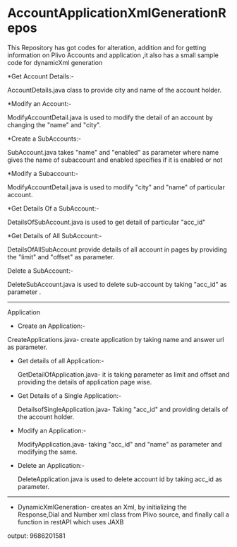 AccountApplicationXmlGenerationRepos
====================================

This Repository has got codes for alteration, addition and for getting information on Plivo Accounts and application 
,it also has a small sample code for dynamicXml generation


*Get Account Details:-

 AccountDetails.java class to provide city and name of the account holder.

*Modify an Account:-

 ModifyAccountDetail.java is used to modify the detail of an account by changing the "name"  and "city".

*Create a SubAccounts:-

 SubAccount.java takes "name" and "enabled" as parameter where name gives the name of  subaccount and enabled specifies if it is enabled or not


*Modify a Subaccount:-

 ModifyAccountDetail.java is used to modify "city" and "name" of particular account.

*Get Details Of a SubAccount:-
   
  DetailsOfSubAccount.java is used to get detail of particular "acc_id"


*Get Details of All SubAccount:-

  DetailsOfAllSubAccount provide details of all account in pages by providing the "limit" and "offset" as parameter.

Delete a SubAccount:-

  DeleteSubAccount.java is used to delete sub-account  by taking "acc_id" as parameter .


-------------------------------------------------------------------------------------------

Application

* Create an Application:- 

 CreateApplications.java- create application by taking name and answer url as parameter.

* Get details of all Application:-

  GetDetailOfApplication.java- it is taking parameter as limit and offset and providing the   details of application page wise.

* Get Details of a Single Application:-

   DetailsofSingleApplication.java-  Taking "acc_id" and providing details of the account holder.

* Modify an Application:-

   ModifyApplication.java- taking "acc_id" and "name" as parameter and modifying the same.

* Delete an Application:-
   
    DeleteApplication.java is used to delete account id by taking acc_id as parameter.

--------------------------------------------------------------------------------------

* DynamicXmlGeneration- creates an Xml, by initializing the Response,Dial and Number xml class from Plivo source, and finally call 
  a function in restAPI which uses JAXB 

output: <?xml version="1.0" encoding="UTF-8" standalone="yes"?>
<Response><Dial callerId="123">
<Number>9686201581</Number></Dial>
</Response>
		

